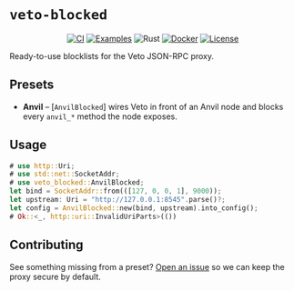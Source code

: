 # `veto-blocked`

<p align="center">
  <a href="https://github.com/refcell/veto/actions/workflows/rust_ci.yaml"><img src="https://github.com/refcell/veto/actions/workflows/rust_ci.yaml/badge.svg?label=ci" alt="CI"></a>
  <a href="https://github.com/refcell/veto/actions/workflows/examples.yaml"><img src="https://github.com/refcell/veto/actions/workflows/examples.yaml/badge.svg?label=examples" alt="Examples"></a>
  <img src="https://img.shields.io/badge/Rust-1.88+-orange.svg?labelColor=2a2f35" alt="Rust">
  <a href="https://github.com/refcell/veto/pkgs/container/veto%2Fveto-builder"><img src="https://img.shields.io/badge/docker-ghcr.io-blue?logo=docker&logoColor=white" alt="Docker"></a>
  <a href="../../LICENSE"><img src="https://img.shields.io/badge/license-MIT-2ea44f.svg?labelColor=2a2f35" alt="License"></a>
</p>

Ready-to-use blocklists for the Veto JSON-RPC proxy.

## Presets

- **Anvil** – [`AnvilBlocked`] wires Veto in front of an Anvil node and blocks every `anvil_*` method the node exposes.

## Usage

```rust
# use http::Uri;
# use std::net::SocketAddr;
# use veto_blocked::AnvilBlocked;
let bind = SocketAddr::from(([127, 0, 0, 1], 9000));
let upstream: Uri = "http://127.0.0.1:8545".parse()?;
let config = AnvilBlocked::new(bind, upstream).into_config();
# Ok::<_, http::uri::InvalidUriParts>(())
```

## Contributing

See something missing from a preset? [Open an issue](https://github.com/refcell/veto/issues/new) so we can keep the proxy secure by default.
